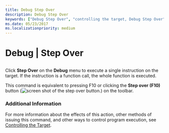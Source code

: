 ```yaml
---
title: Debug Step Over
description: Debug Step Over
keywords: ["Debug Step Over", "controlling the target, Debug Step Over"]
ms.date: 05/23/2017
ms.localizationpriority: medium
---
```


# Debug | Step Over


## <span id="ddk_debug_step_over_dbg"></span><span id="DDK_DEBUG_STEP_OVER_DBG"></span>


Click **Step Over** on the **Debug** menu to execute a single instruction on the target. If the instruction is a function call, the whole function is executed.

This command is equivalent to pressing F10 or clicking the **Step over (F10)** button (![screen shot of the step over button.](images/tbover.png)) on the toolbar.

### <span id="additional_information"></span><span id="ADDITIONAL_INFORMATION"></span>Additional Information

For more information about the effects of this action, other methods of issuing this command, and other ways to control program execution, see [Controlling the Target](controlling-the-target.md).

 

 





